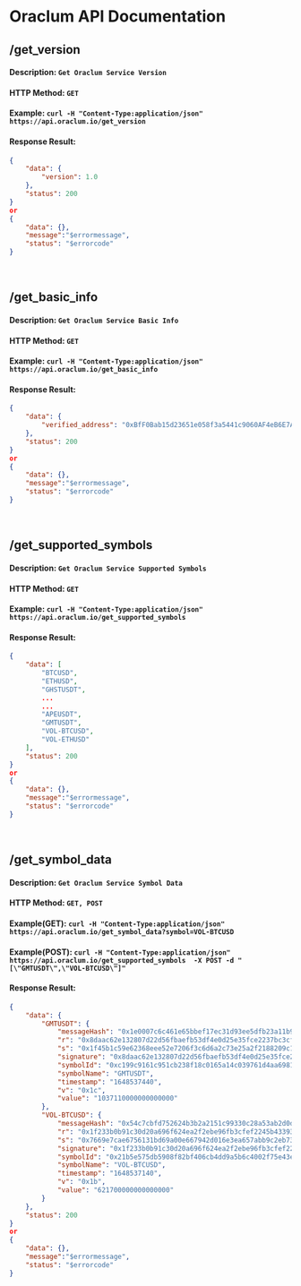 # Oraclum API Documentation


## /get_version
#### Description: ```Get Oraclum Service Version```
#### HTTP Method: ```GET```
#### Example: ```curl -H "Content-Type:application/json"  https://api.oraclum.io/get_version```
#### Response Result:
```json
{
    "data": {
        "version": 1.0
    },
    "status": 200
}
or
{
    "data": {},
    "message":"$errormessage",
    "status": "$errorcode"
}
```
<br/>


## /get_basic_info
#### Description: ```Get Oraclum Service Basic Info ```
#### HTTP Method: ```GET ```
#### Example: ```curl -H "Content-Type:application/json"  https://api.oraclum.io/get_basic_info```
#### Response Result:
```json
{
    "data": {
        "verified_address": "0xBfF0Bab15d23651e058f3a5441c9060AF4eB6E7A"
    },
    "status": 200
}
or
{
    "data": {},
    "message":"$errormessage",
    "status": "$errorcode"
}
```
<br/>


## /get_supported_symbols
#### Description: ```Get Oraclum Service Supported Symbols```
#### HTTP Method: ```GET```
#### Example: ```curl -H "Content-Type:application/json"  https://api.oraclum.io/get_supported_symbols```
#### Response Result:
```json
{
    "data": [
        "BTCUSD",
        "ETHUSD",
        "GHSTUSDT",
        ...
        ...
        "APEUSDT",
        "GMTUSDT",
        "VOL-BTCUSD",
        "VOL-ETHUSD"
    ],
    "status": 200
}
or
{
    "data": {},
    "message":"$errormessage",
    "status": "$errorcode"
}
```
<br/>


## /get_symbol_data
#### Description: ```Get Oraclum Service Symbol Data```
#### HTTP Method: ```GET, POST```
#### Example(GET): ```curl -H "Content-Type:application/json"  https://api.oraclum.io/get_symbol_data?symbol=VOL-BTCUSD```
#### Example(POST): ```curl -H "Content-Type:application/json"  https://api.oraclum.io/get_supported_symbols  -X POST -d "[\"GMTUSDT\",\"VOL-BTCUSD\"]"```
#### Response Result:
```json
{
    "data": {
        "GMTUSDT": {
            "messageHash": "0x1e0007c6c461e65bbef17ec31d93ee5dfb23a11b94b00d2e7aedef6121e6ebe6",
            "r": "0x8daac62e132807d22d56fbaefb53df4e0d25e35fce2237bc3cfe9faadb0b2b00",
            "s": "0x1f45b1c59e62368eee52e7206f3c6d6a2c73e25a2f2188209c140010febe9105",
            "signature": "0x8daac62e132807d22d56fbaefb53df4e0d25e35fce2237bc3cfe9faadb0b2b001f45b1c59e62368eee52e7206f3c6d6a2c73e25a2f2188209c140010febe91051c",
            "symbolId": "0xc199c9161c951cb238f18c0165a14c039761d4aa6981272c853cb49970610816",
            "symbolName": "GMTUSDT",
            "timestamp": "1648537440",
            "v": "0x1c",
            "value": "1037110000000000000"
        },
        "VOL-BTCUSD": {
            "messageHash": "0x54c7cbfd752624b3b2a2151c99330c28a53ab2d0d0c1b4e9488d767de2414638",
            "r": "0x1f233b0b91c30d20a696f624ea2f2ebe96fb3cfef2245b4339345ae3b11e9bcb",
            "s": "0x7669e7cae6756131bd69a00e667942d016e3ea657abb9c2eb730fea6443ea509",
            "signature": "0x1f233b0b91c30d20a696f624ea2f2ebe96fb3cfef2245b4339345ae3b11e9bcb7669e7cae6756131bd69a00e667942d016e3ea657abb9c2eb730fea6443ea5091b",
            "symbolId": "0x21b5e575db5908f82bf406cb4dd9a5b6c4002f75e43e9a309d52ce4781fd0a4f",
            "symbolName": "VOL-BTCUSD",
            "timestamp": "1648537140",
            "v": "0x1b",
            "value": "621700000000000000"
        }
    },
    "status": 200
}
or
{
    "data": {},
    "message":"$errormessage",
    "status": "$errorcode"
}
```
<br/>
